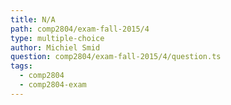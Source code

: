 ```yaml
---
title: N/A
path: comp2804/exam-fall-2015/4
type: multiple-choice
author: Michiel Smid
question: comp2804/exam-fall-2015/4/question.ts
tags:
  - comp2804
  - comp2804-exam
---
```

